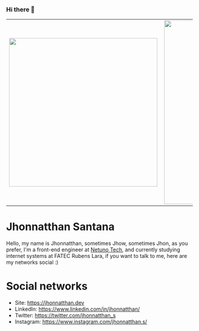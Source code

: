 ### Hi there 👋

<center>
<table>
    <tr>
        <td><img width="400px" align="left" src="https://github-readme-stats.vercel.app/api/top-langs/?username=jhonnatthan&layout=compact&theme=monokai" /></td>
        <td><img width="495px" align="left" src="https://github-readme-stats.vercel.app/api?username=jhonnatthan&show_icons=true&theme=monokai"/></td>
    </tr>   
</table>
</center>

# Jhonnatthan Santana

Hello, my name is Jhonnatthan, sometimes Jhow, sometimes Jhon, as you prefer, I'm a front-end engineer at [Netuno Tech](https://github.com/Netuno-Tech), and currently studying internet systems at FATEC Rubens Lara, if you want to talk to me, here are my networks social :)

#  Social networks

- Site: https://jhonnatthan.dev
- LinkedIn: https://www.linkedin.com/in/jhonnatthan/
- Twitter: https://twitter.com/jhonnatthan_s
- Instagram: https://www.instagram.com/jhonnatthan.s/

<!--
**jhonnatthan/jhonnatthan** is a ✨ _special_ ✨ repository because its `README.md` (this file) appears on your GitHub profile.

Here are some ideas to get you started:

- 🔭 I’m currently working on ...
- 🌱 I’m currently learning ...
- 👯 I’m looking to collaborate on ...
- 🤔 I’m looking for help with ...
- 💬 Ask me about ...
- 📫 How to reach me: ...
- 😄 Pronouns: ...
- ⚡ Fun fact: ...
-->
